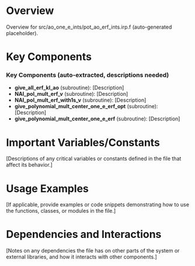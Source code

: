 # Overview

Overview for src/ao_one_e_ints/pot_ao_erf_ints.irp.f (auto-generated placeholder).

# Key Components

### Key Components (auto-extracted, descriptions needed)
- **give_all_erf_kl_ao** (subroutine): [Description]
- **NAI_pol_mult_erf_v** (subroutine): [Description]
- **NAI_pol_mult_erf_with1s_v** (subroutine): [Description]
- **give_polynomial_mult_center_one_e_erf_opt** (subroutine): [Description]
- **give_polynomial_mult_center_one_e_erf** (subroutine): [Description]

# Important Variables/Constants

[Descriptions of any critical variables or constants defined in the file that affect its behavior.]

# Usage Examples

[If applicable, provide examples or code snippets demonstrating how to use the functions, classes, or modules in the file.]

# Dependencies and Interactions

[Notes on any dependencies the file has on other parts of the system or external libraries, and how it interacts with other components.]
